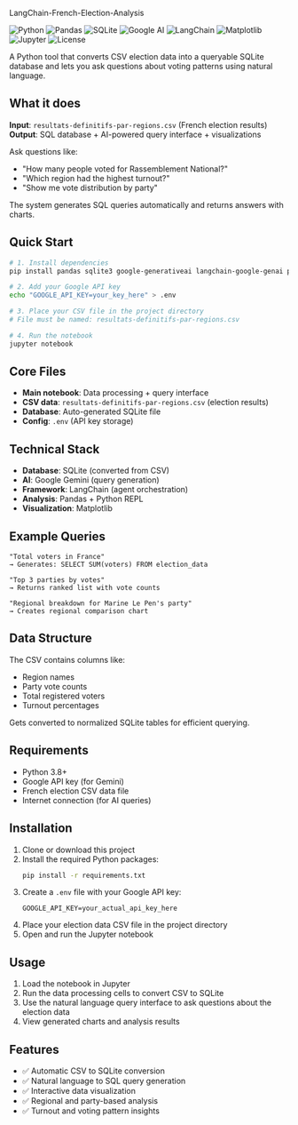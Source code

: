 LangChain-French-Election-Analysis

![Python](https://img.shields.io/badge/Python-3.8+-blue.svg?style=flat&logo=python&logoColor=white)
![Pandas](https://img.shields.io/badge/Pandas-150458?style=flat&logo=pandas&logoColor=white)
![SQLite](https://img.shields.io/badge/SQLite-003B57?style=flat&logo=sqlite&logoColor=white)
![Google AI](https://img.shields.io/badge/Google%20AI-4285F4?style=flat&logo=google&logoColor=white)
![LangChain](https://img.shields.io/badge/LangChain-000000?style=flat&logo=chainlink&logoColor=white)
![Matplotlib](https://img.shields.io/badge/Matplotlib-11557c?style=flat&logo=python&logoColor=white)
![Jupyter](https://img.shields.io/badge/Jupyter-F37626?style=flat&logo=jupyter&logoColor=white)
![License](https://img.shields.io/badge/License-MIT-green.svg?style=flat)

A Python tool that converts CSV election data into a queryable SQLite database and lets you ask questions about voting patterns using natural language.

## What it does

**Input**: `resultats-definitifs-par-regions.csv` (French election results)  
**Output**: SQL database + AI-powered query interface + visualizations

Ask questions like:
- "How many people voted for Rassemblement National?"
- "Which region had the highest turnout?"
- "Show me vote distribution by party"

The system generates SQL queries automatically and returns answers with charts.

## Quick Start

```bash
# 1. Install dependencies
pip install pandas sqlite3 google-generativeai langchain-google-genai python-dotenv matplotlib

# 2. Add your Google API key
echo "GOOGLE_API_KEY=your_key_here" > .env

# 3. Place your CSV file in the project directory
# File must be named: resultats-definitifs-par-regions.csv

# 4. Run the notebook
jupyter notebook
```

## Core Files

- **Main notebook**: Data processing + query interface
- **CSV data**: `resultats-definitifs-par-regions.csv` (election results)
- **Database**: Auto-generated SQLite file
- **Config**: `.env` (API key storage)

## Technical Stack

- **Database**: SQLite (converted from CSV)
- **AI**: Google Gemini (query generation)
- **Framework**: LangChain (agent orchestration)
- **Analysis**: Pandas + Python REPL
- **Visualization**: Matplotlib

## Example Queries

```
"Total voters in France"
→ Generates: SELECT SUM(voters) FROM election_data

"Top 3 parties by votes" 
→ Returns ranked list with vote counts

"Regional breakdown for Marine Le Pen's party"
→ Creates regional comparison chart
```

## Data Structure

The CSV contains columns like:
- Region names
- Party vote counts
- Total registered voters
- Turnout percentages

Gets converted to normalized SQLite tables for efficient querying.

## Requirements

- Python 3.8+
- Google API key (for Gemini)
- French election CSV data file
- Internet connection (for AI queries)

## Installation

1. Clone or download this project
2. Install the required Python packages:
   ```bash
   pip install -r requirements.txt
   ```
3. Create a `.env` file with your Google API key:
   ```
   GOOGLE_API_KEY=your_actual_api_key_here
   ```
4. Place your election data CSV file in the project directory
5. Open and run the Jupyter notebook

## Usage

1. Load the notebook in Jupyter
2. Run the data processing cells to convert CSV to SQLite
3. Use the natural language query interface to ask questions about the election data
4. View generated charts and analysis results

## Features

- ✅ Automatic CSV to SQLite conversion
- ✅ Natural language to SQL query generation
- ✅ Interactive data visualization
- ✅ Regional and party-based analysis
- ✅ Turnout and voting pattern insights
